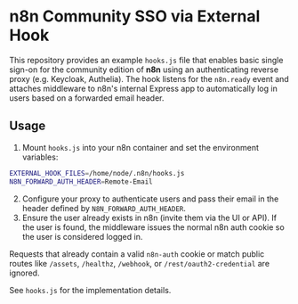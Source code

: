 # n8n Community SSO via External Hook

This repository provides an example `hooks.js` file that enables basic single sign-on for the community edition of **n8n** using an authenticating reverse proxy (e.g. Keycloak, Authelia). The hook listens for the `n8n.ready` event and attaches middleware to n8n's internal Express app to automatically log in users based on a forwarded email header.

## Usage

1. Mount `hooks.js` into your n8n container and set the environment variables:

```bash
EXTERNAL_HOOK_FILES=/home/node/.n8n/hooks.js
N8N_FORWARD_AUTH_HEADER=Remote-Email
```

2. Configure your proxy to authenticate users and pass their email in the header defined by `N8N_FORWARD_AUTH_HEADER`.
3. Ensure the user already exists in n8n (invite them via the UI or API). If the user is found, the middleware issues the normal n8n auth cookie so the user is considered logged in.

Requests that already contain a valid `n8n-auth` cookie or match public routes like `/assets`, `/healthz`, `/webhook`, or `/rest/oauth2-credential` are ignored.

See `hooks.js` for the implementation details.

